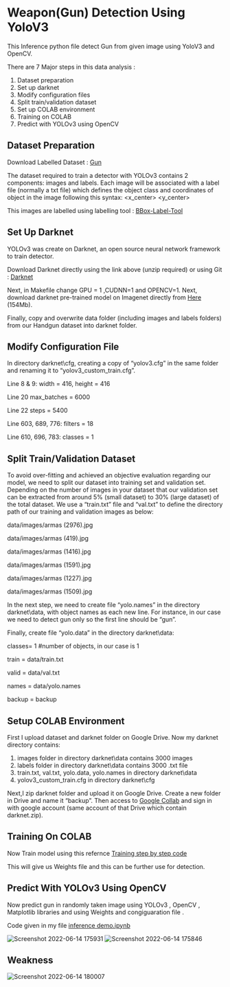 # Weapon(Gun) Detection Using YoloV3

This Inference python file detect Gun from given image using YoloV3 and OpenCV.

There are 7 Major steps in this data analysis :
1. Dataset preparation
2. Set up darknet
3. Modify configuration files
4. Split train/validation dataset
5. Set up COLAB environment
6. Training on COLAB
7. Predict with YOLOv3 using OpenCV


## Dataset Preparation 
Download Labelled Dataset : [Gun](http://www.mediafire.com/file/pvfircmboaelkxc/Gun_data_labeled.zip/file)

The dataset required to train a detector with YOLOv3 contains 2 components: images and labels. 
Each image will be associated with a label file (normally a txt file) which defines the object class and coordinates of object in the image following this syntax: <object-class> <x_center> <y_center> <width> <height>

This images are labelled using labelling tool : [BBox-Label-Tool](https://github.com/puzzledqs/BBox-Label-Tool)

## Set Up Darknet
YOLOv3 was create on Darknet, an open source neural network framework to train detector.

Download Darknet directly using the link above (unzip required) or using Git : [Darknet](https://github.com/pjreddie/darknet)

Next, in Makefile change GPU = 1 ,CUDNN=1 and OPENCV=1. Next, download darknet pre-trained model on Imagenet directly from [Here](https://pjreddie.com/media/files/darknet53.conv.74) (154Mb). 

Finally, copy and overwrite data folder (including images and labels folders) from our Handgun dataset into darknet folder.
  
## Modify Configuration File
In directory darknet\cfg, creating a copy of “yolov3.cfg” in the same folder and renaming it to “yolov3_custom_train.cfg”.
  
  Line 8 & 9: 
  width = 416, height = 416 
  
  Line 20 
  max_batches = 6000 
  
  Line 22 
  steps = 5400 
  
  Line 603, 689, 776: 
  filters = 18
  
  Line 610, 696, 783: 
  classes = 1
  
## Split Train/Validation Dataset

To avoid over-fitting and achieved an objective evaluation regarding our model, we need to split our dataset into training set and validation set. Depending on the number of images in your dataset that our validation set can be extracted from around 5% (small dataset) to 30% (large dataset) of the total dataset. We use a “train.txt” file and “val.txt” to define the directory path of our training and validation images as below:
  
data/images/armas (2976).jpg

data/images/armas (419).jpg

data/images/armas (1416).jpg

data/images/armas (1591).jpg

data/images/armas (1227).jpg

data/images/armas (1509).jpg
  
In the next step, we need to create file “yolo.names” in the directory darknet\data, with object names as each new line. For instance, in our case we need to detect gun only so the first line should be “gun”.

Finally, create file “yolo.data” in the directory darknet\data:

classes= 1 #number of objects, in our case is 1

train  = data/train.txt

valid  = data/val.txt

names = data/yolo.names

backup = backup
  
## Setup COLAB Environment 
 
First I upload dataset and darknet folder on Google Drive. Now my darknet directory contains:

1. images folder in directory darknet\data contains 3000 images
2. labels folder in directory darknet\data contains 3000 .txt file
3. train.txt, val.txt, yolo.data, yolo.names in directory darknet\data
4. yolov3_custom_train.cfg in directory darknet\cfg

Next,I zip darknet folder and upload it on Google Drive. Create a new folder in Drive and name it “backup”. Then access to [Google Collab](https://colab.research.google.com/) and sign in with google account (same account of that Drive which contain darknet.zip).
  
## Training On COLAB
 
Now Train model using this refernce [Training step by step code](https://colab.research.google.com/drive/13-9pAz9nxUYm-0LlNV9tVtS57g8mHAOb)
  
This will give us Weights file and this can be further use for detection. 
 
## Predict With YOLOv3 Using OpenCV
 
Now predict gun in randomly taken image using YOLOv3 , OpenCV , Matplotlib libraries and using Weights and congiguaration file .

Code given in my file [inference demo.ipynb](https://github.com/meetshah2008/Weapon-Detection-/blob/master/inference%20demo.ipynb)

![Screenshot 2022-06-14 175931](https://user-images.githubusercontent.com/76108073/173577624-814b0f91-b03b-4f20-b995-14cd6d9c02cc.png)
![Screenshot 2022-06-14 175846](https://user-images.githubusercontent.com/76108073/173577611-cf3906ab-27ed-4063-a441-c135d7d23801.png)

## Weakness
![Screenshot 2022-06-14 180007](https://user-images.githubusercontent.com/76108073/173577651-74bfd074-e287-4723-a17f-a623bf018ee0.png)
